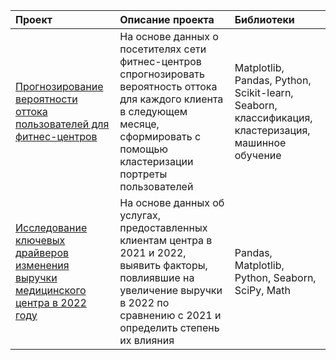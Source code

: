 | Проект                       | Описание проекта                                 |Библиотеки                           |
| :--------------------------- | :------------------------------------------------|:-------------------------------------|
| [Прогнозирование вероятности оттока пользователей для фитнес-центров](https://github.com/inessa-sotskova/Portfolio-projects/tree/main/Churn_in_fitness_club)| На основе данных о посетителях сети фитнес-центров спрогнозировать вероятность оттока для каждого клиента в следующем месяце, сформировать с помощью кластеризации портреты пользователей| Matplotlib, Pandas, Python, Scikit-learn, Seaborn, классификация, кластеризация, машинное обучение|
| [Исследование ключевых драйверов изменения выручки медицинского центра в 2022 году](https://github.com/inessa-sotskova/Portfolio-projects/tree/main/Key%20Drivers%20for%20Revenue%20Change%20(Medcenter))| На основе данных об услугах, предоставленных клиентам центра в 2021 и 2022, выявить факторы, повлиявшие на увеличение выручки в 2022 по сравнению с 2021 и определить степень их влияния| Pandas, Matplotlib, Python, Seaborn, SciPy, Math |




  